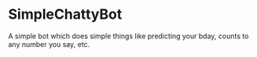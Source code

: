 # SimpleChattyBot
A simple bot which does simple things like predicting your bday, counts to any number you say, etc.
